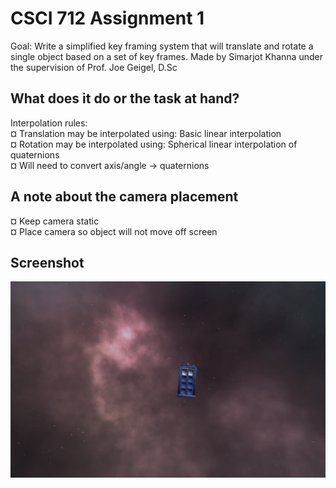 # CSCI 712 Assignment 1

 Goal: Write a simplified key framing system that will translate and rotate a single object based on a set of key frames. 
 Made by Simarjot Khanna under the supervision of Prof. Joe Geigel, D.Sc


## What does it do or the task at hand?

Interpolation rules:      
¤ Translation may be interpolated using: Basic linear interpolation  
¤ Rotation may be interpolated using: Spherical linear interpolation of quaternions  
¤ Will need to convert axis/angle -> quaternions


## A note about the camera placement

¤ Keep camera static     
¤ Place camera so object will not move off screen        


## Screenshot

![Alt text](screen_grab.png "Screenshot")